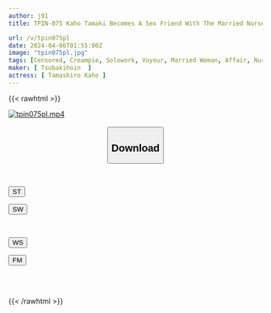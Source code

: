 ```yaml
---
author: j91
title: TPIN-075 Kaho Tamaki Becomes A Sex Friend With The Married Nurse Who Took Care Of Her While She Was In The Hospital, And The Best Anal Licking Affair

url: /v/tpin075pl
date: 2024-04-06T01:55:00Z
image: "tpin075pl.jpg"
tags: [Censored, Creampie, Solowork, Voyeur, Married Woman, Affair, Nurse	]
maker: [ Tsubakihoin  ]
actress: [ Tamashiro Kaho ]
---
```



{{< rawhtml >}}

<div class="video" data-videoid="jWW0jmXGXRSzPYJ">
    <a href="javascript:;">
        <img src="/v/tpin075pl/tpin075pl.jpg" width="WIDTH" height="HEIGHT" alt="tpin075pl.mp4" loading="lazy">
    </a>
</div>

<script type="text/javascript" src="https://j91.asia/asset/on-demand-st.js"></script>

<br>
  <link rel="stylesheet" href="https://j91.asia/asset/bs5.css">
  
  <center>
  <button class="btn btn-primary" type="button" data-bs-toggle="collapse" data-bs-target=".multi-collapse" aria-expanded="false" aria-controls="multiCollapseExample1 multiCollapseExample2"><h2>Download</h2></button></center>
</p>
<div class="row">
  <div class="col">
    <div class="collapse multi-collapse" id="multiCollapseExample1">
      <div class="card card-body">
	      	      <br>
<div class="buttons">  
<p><a href="https://streamtape.to/v/jWW0jmXGXRSzPYJ" target="_blank"><button class="btn-hover color-3"><i class="fa fa-download"></i> ST</button></a></p>
<p><a href="https://asnwish.com/1xo4bb9bxpii" target="_blank"><button class="btn-hover color-2"><i class="fa fa-download"></i> SW</button></a></p></div>
    </div>
  </div>
</div>
  <div class="col">
    <div class="collapse multi-collapse" id="multiCollapseExample2">
      <div class="card card-body">
	      <br>
<div class="buttons">
<p><a href="https://wolfstream.tv/cadh9qacg7r8"><button class="btn-hover color-9"><i class="fa fa-download"></i> WS</button></a></p>
<p><a href="https://filemoon.sx/d/c55wnzkx6tge"><button class="btn-hover color-8"><i class="fa fa-download"></i> FM</button></a></p></div>
<br><br>
      </div>
    </div>
  </div>
</div>

{{< /rawhtml >}}